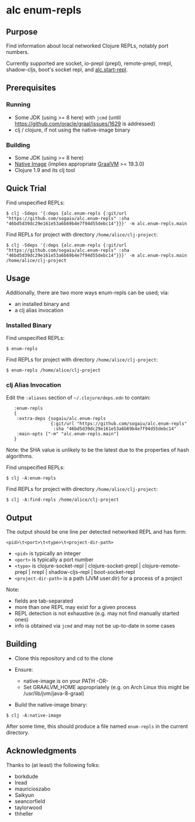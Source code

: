# alc enum-repls

## Purpose

Find information about local networked Clojure REPLs, notably port numbers.

Currently supported are socket, io-prepl (prepl), remote-prepl, nrepl, shadow-cljs, boot's socket repl, and [alc.start-repl](https://github.com/sogaiu/alc.start-repl).

## Prerequisites

### Running

* Some JDK (using >= 8 here) with `jcmd` (until https://github.com/oracle/graal/issues/1629 is addressed)
* clj / clojure, if not using the native-image binary

### Building

* Some JDK (using >= 8 here)
* [Native Image](https://www.graalvm.org/docs/reference-manual/aot-compilation/#install-native-image) (implies appropriate [GraalVM](https://github.com/oracle/graal) >= 19.3.0)
* Clojure 1.9 and its clj tool

## Quick Trial

Find unspecified REPLs:

```
$ clj -Sdeps '{:deps {alc.enum-repls {:git/url "https://github.com/sogaiu/alc.enum-repls" :sha "46bd5d39dc29e161e53a6b69b4e7f94d55debc14"}}}' -m alc.enum-repls.main
```

Find REPLs for project with directory `/home/alice/clj-project`:

```
$ clj -Sdeps '{:deps {alc.enum-repls {:git/url "https://github.com/sogaiu/alc.enum-repls" :sha "46bd5d39dc29e161e53a6b69b4e7f94d55debc14"}}}' -m alc.enum-repls.main /home/alice/clj-project
```

## Usage

Additionally, there are two more ways enum-repls can be used; via:

* an installed binary and
* a clj alias invocation

### Installed Binary

Find unspecified REPLs:

```
$ enum-repls
```

Find REPLs for project with directory `/home/alice/clj-project`:

```
$ enum-repls /home/alice/clj-project
```

### clj Alias Invocation

Edit the `:aliases` section of `~/.clojure/deps.edn` to contain:

```
   :enum-repls
   {
    :extra-deps {sogaiu/alc.enum-repls
                 {:git/url "https://github.com/sogaiu/alc.enum-repls"
                  :sha "46bd5d39dc29e161e53a6b69b4e7f94d55debc14"
    :main-opts ["-m" "alc.enum-repls.main"]
   }
```

Note: the SHA value is unlikely to be the latest due to the properties of hash algorithms.

Find unspecified REPLs:

```
$ clj -A:enum-repls
```

Find REPLs for project with directory `/home/alice/clj-project`:

```
$ clj -A:find-repls /home/alice/clj-project
```

## Output

The output should be one line per detected networked REPL and has form:

```
<pid>\t<port>\t<type>\t<project-dir-path>
```

- `<pid>` is typically an integer
- `<port>` is typically a port number
- `<type>` is clojure-socket-repl | clojure-socket-prepl | clojure-remote-prepl | nrepl | shadow-cljs-repl | boot-socket-repl
- `<project-dir-path>` is a path (JVM user.dir) for a process of a project

Note:

- fields are tab-separated
- more than one REPL may exist for a given process
- REPL detection is not exhaustive (e.g. may not find manually started ones)
- info is obtained via `jcmd` and may not be up-to-date in some cases

## Building

* Clone this repository and cd to the clone

* Ensure:
  * native-image is on your PATH -OR-
  * Set GRAALVM_HOME appropriately (e.g. on Arch Linux this might be /usr/lib/jvm/java-8-graal)

* Build the native-image binary:

```
$ clj -A:native-image
```

After some time, this should produce a file named `enum-repls` in the current directory.

## Acknowledgments

Thanks to (at least) the following folks:

* borkdude
* lread
* mauricioszabo
* Saikyun
* seancorfield
* taylorwood
* thheller
